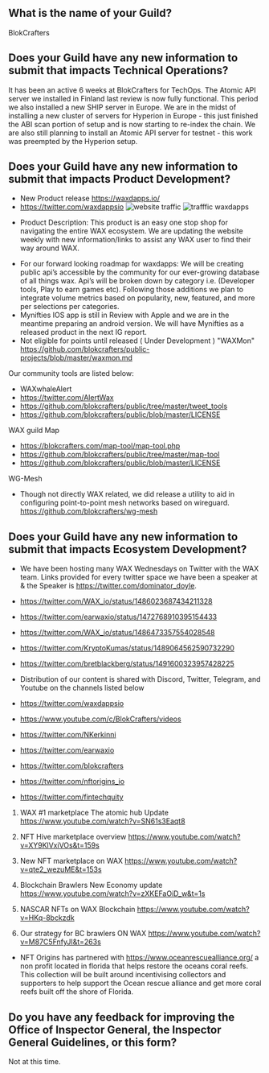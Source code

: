## What is the name of your Guild?
BlokCrafters

## Does your Guild have any new information to submit that impacts Technical Operations?

It has been an active 6 weeks at BlokCrafters for TechOps.  The Atomic API server we installed in Finland
last review is now fully functional.  This period we also installed a new SHIP server in Europe.
We are in the midst of installing a new cluster of servers for Hyperion in Europe - this just finished the
ABI scan portion of setup and is now starting to re-index the chain.  We are also still planning to
install an Atomic API server for testnet - this work was preempted by the Hyperion setup.

## Does your Guild have any new information to submit that impacts Product Development?

+ New Product release https://waxdapps.io/
+ https://twitter.com/waxdappsio
![website traffic](https://user-images.githubusercontent.com/66744244/156070504-e5f9d7b4-18db-480c-b4b3-f233eb7290d4.jpg)
![trafffic waxdapps](https://user-images.githubusercontent.com/66744244/156070516-931e0f8d-7cf0-4727-af2e-521f5b5946e8.jpg)


- Product Description: This product is an easy one stop shop for navigating the entire WAX ecosystem. We are updating the website weekly with new information/links to assist any WAX user to find their way around WAX.
+ For our forward looking roadmap for waxdapps: We will be creating public api’s accessible by the community for our ever-growing database of all things wax. Api’s will be broken down by category i.e. (Developer tools, Play to earn games etc). Following those additions we plan to integrate volume metrics based on popularity, new, featured, and more per selections per categories.
+ Mynifties IOS app is still in Review with Apple and we are in the meantime preparing an android version. We will have Mynifties as a released product in the next IG report.
+ Not eligible for points until released ( Under Development ) "WAXMon"
https://github.com/blokcrafters/public-projects/blob/master/waxmon.md

 Our community tools are listed below:
+ WAXwhaleAlert
+ https://twitter.com/AlertWax
+ https://github.com/blokcrafters/public/tree/master/tweet_tools
+ https://github.com/blokcrafters/public/blob/master/LICENSE

WAX guild Map
+ https://blokcrafters.com/map-tool/map-tool.php
+ https://github.com/blokcrafters/public/tree/master/map-tool
+ https://github.com/blokcrafters/public/blob/master/LICENSE

WG-Mesh
+ Though not directly WAX related, we did release a utility to aid in configuring point-to-point mesh networks based on wireguard.
https://github.com/blokcrafters/wg-mesh


## Does your Guild have any new information to submit that impacts Ecosystem Development?

+ We have been hosting many WAX Wednesdays on Twitter with the WAX team. Links provided for every twitter space we have been a speaker at & the Speaker is https://twitter.com/dominator_doyle.
+ https://twitter.com/WAX_io/status/1486023687434211328
+ https://twitter.com/earwaxio/status/1472768910395154433
+ https://twitter.com/WAX_io/status/1486473357554028548
+ https://twitter.com/KryptoKumas/status/1489064562590732290
+ https://twitter.com/bretblackberg/status/1491600323957428225

+ Distribution of our content is shared with Discord, Twitter, Telegram, and Youtube on the channels listed below
+ https://twitter.com/waxdappsio
+ https://www.youtube.com/c/BlokCrafters/videos
+ https://twitter.com/NKerkinni
+ https://twitter.com/earwaxio
+ https://twitter.com/blokcrafters
+ https://twitter.com/nftorigins_io
+ https://twitter.com/fintechquity

1. WAX #1 marketplace The atomic hub Update 
https://www.youtube.com/watch?v=SN61s3Eaqt8

2. NFT Hive marketplace overview
https://www.youtube.com/watch?v=XY9KlVxiVOs&t=159s

3. New NFT marketplace on WAX
https://www.youtube.com/watch?v=qte2_wezuME&t=153s

4. Blockchain Brawlers New Economy update
https://www.youtube.com/watch?v=zXKEFaOiD_w&t=1s

5. NASCAR NFTs on WAX Blockchain
https://www.youtube.com/watch?v=HKq-8bckzdk

6. Our strategy for BC brawlers ON WAX
https://www.youtube.com/watch?v=M87C5FnfyJI&t=263s

+ NFT Origins has partnered with https://www.oceanrescuealliance.org/ a non profit located in florida that helps restore the oceans coral reefs. This collection will be built around incentivising collectors and supporters to help support the Ocean rescue alliance and get more coral reefs built off the shore of Florida.

## Do you have any feedback for improving the Office of Inspector General, the Inspector General Guidelines, or this form?

Not at this time.
